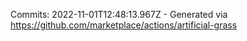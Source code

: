 Commits: 2022-11-01T12:48:13.967Z - Generated via https://github.com/marketplace/actions/artificial-grass
<br>
